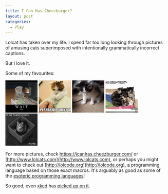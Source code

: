 ```yaml
---
title: I Can Has Cheezburger?
layout: post
categories:
  - Play
---
```

Lolcat has taken over my life. I spend far too long looking through pictures of amusing cats superimposed with intentionally grammatically incorrect captions.

But I love it.

Some of my favourites:

[![I'll fix it](/files/2007/06/1-100x100.jpg "I'll fix it")](/files/2007/06/1.jpg)
[![Can I plz has dis shiny device](/files/2007/06/2-100x100.jpg "Can I plz has dis shiny device")](/files/2007/06/2.jpg)
[![I has a money](/files/2007/06/3-100x100.jpg "I has a money")](/files/2007/06/3.jpg)
[![<lolcat align=right>](/files/2007/06/4-100x100.jpg)](/files/2007/06/4.jpg)
[![In ur quantum box... maybe](/files/2007/06/5-100x100.jpg "In ur quantum box... maybe")](/files/2007/06/5.jpg)

For more pictures, check [httips://icanhas.cheezburger.com/](http://icanhas.cheezburger.com/) or [http://www.lolcats.com](http://www.lolcats.com), or perhaps you might want to check out [http://lolcode.org](http://lolcode.org), a programming language based on those exact macros. It's arguably as good as some of the [esoteric programming languages](https://en.wikipedia.org/wiki/Esoteric_programming_language)!

So good, even [xkcd](https://xkcd.com) has [picked up on it](https://xkcd.com/262/).
